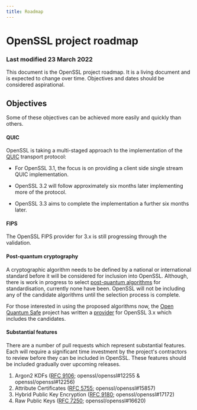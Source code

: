 ```yaml
---
title: Roadmap
---
```

# OpenSSL project roadmap

### Last modified 23 March 2022

This document is the OpenSSL project roadmap. It is a living document
and is expected to change over time. Objectives and dates should be
considered aspirational.

## Objectives

Some of these objectives can be achieved more easily and quickly
than others.

#### QUIC

OpenSSL is taking a multi-staged approach to the implementation of the
[QUIC] transport protocol:

- For OpenSSL 3.1, the focus is on providing a client side single stream
QUIC implementation.

- OpenSSL 3.2 will follow approximately six months later implementing more
of the protocol.

- OpenSSL 3.3 aims to complete the implementation a further six months later.

[QUIC]: https://datatracker.ietf.org/doc/html/rfc9000

#### FIPS

The OpenSSL FIPS provider for 3.x is still progressing through the validation.

#### Post-quantum cryptography

A cryptographic algorithm needs to be defined by a national or
international standard before it will be considered for inclusion into
OpenSSL.  Although, there is work in progress to select
[post-quantum algorithms] for standardisation, currently none have been.
OpenSSL will not be including any of the candidate algorithms until the
selection process is complete.

For those interested in using the proposed algorithms now, the
[Open Quantum Safe] project has written a [provider] for OpenSSL 3.x
which includes the candidates.

[post-quantum algorithms]: https://csrc.nist.gov/Projects/post-quantum-cryptography
[Open Quantum Safe]: https://openquantumsafe.org/
[provider]: https://github.com/open-quantum-safe/oqs-provider

#### Substantial features

There are a number of pull requests which represent substantial
features.  Each will require a significant time investment by the
project's contractors to review before they can be included in OpenSSL.
These features should be included gradually over upcoming releases.

1. Argon2 KDFs ([RFC 9106]; openssl/openssl#12255 & openssl/openssl#12256)
2. Attribute Certificates ([RFC 5755]; openssl/openssl#15857)
3. Hybrid Public Key Encryption ([RFC 9180]; openssl/openssl#17172)
4. Raw Public Keys ([RFC 7250]; openssl/openssl#16620)

[RFC 5755]: https://datatracker.ietf.org/doc/html/rfc5755
[RFC 7250]: https://datatracker.ietf.org/doc/html/rfc7250
[RFC 9106]: https://datatracker.ietf.org/doc/html/rfc9106
[RFC 9180]: https://datatracker.ietf.org/doc/html/rfc9180
